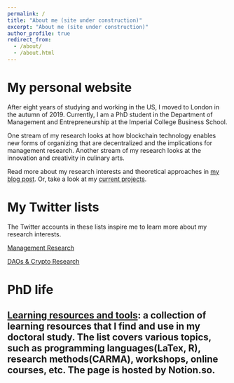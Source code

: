 ```yaml
---
permalink: /
title: "About me (site under construction)"
excerpt: "About me (site under construction)"
author_profile: true
redirect_from:
  - /about/
  - /about.html
---
```

My personal website
======
After eight years of studying and working in the US, I moved to London in the autumn of 2019. Currently, I am a PhD student in the Department of Management and Entrepreneurship at the Imperial College Business School.

One stream of my research looks at how blockchain technology enables new forms of organizing that are decentralized and the implications for management research. Another stream of my research looks at the innovation and creativity in culinary arts.

Read more about my research interests and theoretical approaches in [my blog post](/posts/2019/12/so-what-do-you-study/). Or, take a look at my [current projects](/portfolio/).

My Twitter lists
======
The Twitter accounts in these lists inspire me to learn more about my research interests.  

[Management Research](http://linxule.com/twitter1/)

[DAOs & Crypto Research](http://linxule.com/twitter2/)

PhD life
======
[Learning resources and tools](https://www.notion.so/linxule/Learning-Resources-and-tools-7ada6088f41745a8989ff86259884c7c): a collection of learning resources that I find and use in my doctoral study. The list covers various topics, such as programming languages(LaTex, R), research methods(CARMA), workshops, online courses, etc. The page is hosted by Notion.so.
------
